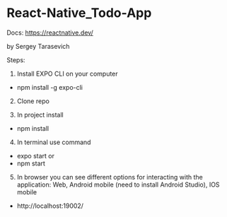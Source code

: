 # React-Native_Todo-App

Docs: https://reactnative.dev/

by Sergey Tarasevich

Steps:

1. Install EXPO CLI on your computer 
  - npm install -g expo-cli
 
2. Clone repo

3. In project install
  - npm install

4. In terminal use command
  - expo start
  or
  - npm start

5. In browser you can see different options for interacting with the application: Web, Android mobile (need to install Android Studio), IOS mobile
  - http://localhost:19002/
